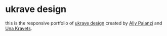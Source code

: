 ukrave design
======

this is the responsive portfolio of <a href="http://www.ukrave.us">ukrave design</a> created by <a href="http://www.allypalanzi.com">Ally Palanzi</a> and <a href="http://wwww.unakravets.com">Una Kravets</a>.
